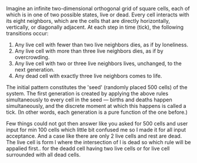 Imagine an infinite two-dimensional orthogonal grid of square cells, each of which is in one of two possible states, live or dead. Every cell interacts with its eight neighbors, which are the cells that are directly horizontally, vertically, or diagonally adjacent.  At each step in time (tick), the following transitions occur:
1. Any live cell with fewer than two live neighbors dies, as if by loneliness.
2. Any live cell with more than three live neighbors dies, as if by overcrowding. 
3. Any live cell with two or three live neighbors lives, unchanged, to the next generation. 
4. Any dead cell with exactly three live neighbors comes to life.  

The initial pattern constitutes the 'seed' (randomly placed 500 cells) of the system. The first generation is created by applying the above rules simultaneously to every cell in the seed — births and deaths happen simultaneously, and the discrete moment at which this happens is called a tick. (In other words, each generation is a pure function of the one before.) 

Few things could not got then answer like you asked for 500 cells and user input for min 100 cells which little bit confused me so I made it for all input acceptance. And a case like there are only 2 live cells and rest are dead. The live cell is form l where the intersection of l is dead so which rule will be appalied first.. for the deadd cell having two live cells or for live cell surrounded with all dead cells.
